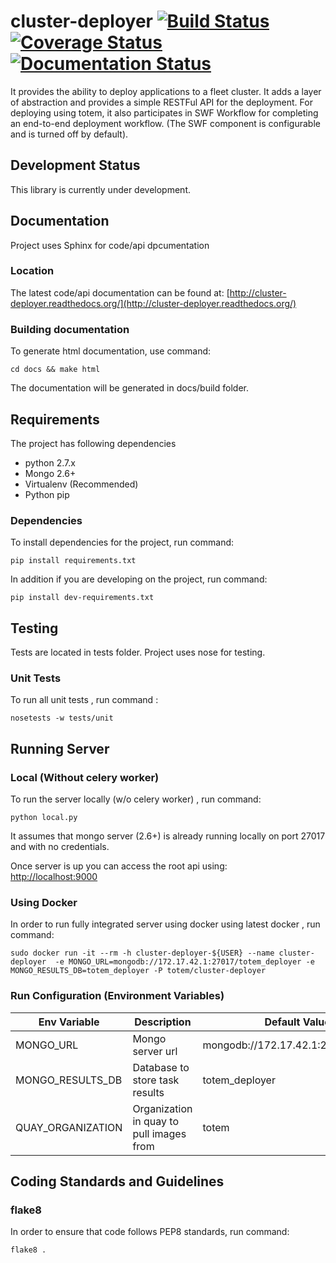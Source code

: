# cluster-deployer [![Build Status](https://travis-ci.org/totem/cluster-deployer.svg)](https://travis-ci.org/totem/cluster-deployer) [![Coverage Status](https://coveralls.io/repos/totem/cluster-deployer/badge.png)](https://coveralls.io/r/totem/cluster-deployer) [![Documentation Status](https://readthedocs.org/projects/cluster-deployer/badge/?version=latest)](https://readthedocs.org/projects/cluster-deployer/?badge=latest)

It provides the ability to deploy applications to a fleet cluster. It adds a layer of abstraction 
and provides a simple RESTFul API for the deployment. For deploying using totem, it also participates
in SWF Workflow for completing an end-to-end deployment workflow. 
(The SWF component is configurable and is turned off by default).

## Development Status
This library is currently under development.

## Documentation
Project uses Sphinx for code/api dpcumentation

### Location
The latest code/api documentation can be found at:
[http://cluster-deployer.readthedocs.org/](http://cluster-deployer.readthedocs.org/)

### Building documentation
To generate html documentation, use command: 

```
cd docs && make html
```

The documentation will be generated in docs/build folder.

## Requirements

The project has following dependencies  
- python 2.7.x  
- Mongo 2.6+  
- Virtualenv (Recommended)
- Python pip

### Dependencies

To install dependencies for the project, run command:  

```
pip install requirements.txt
```

In addition if you are developing on the project, run command: 

```
pip install dev-requirements.txt
```

## Testing

Tests are located in tests folder. Project uses nose for testing.

### Unit Tests

To run all unit tests , run command :

```
nosetests -w tests/unit
```

## Running Server

### Local (Without celery worker)
To run the server locally (w/o celery worker) , run command:

```
python local.py
```

It assumes that mongo server (2.6+) is already running locally on port 27017 
and with no credentials. 

Once server is up you can access the root api using:  
[http://localhost:9000](http://localhost:9000)

### Using Docker

In order to run fully integrated server using docker using latest docker , run
command: 

```
sudo docker run -it --rm -h cluster-deployer-${USER} --name cluster-deployer  -e MONGO_URL=mongodb://172.17.42.1:27017/totem_deployer -e MONGO_RESULTS_DB=totem_deployer -P totem/cluster-deployer
```

### Run Configuration (Environment Variables)  
| Env Variable | Description |  Default Value (Local) | Default Value (Docker)|
| ------------ | ----------- | ---------------------- | --------------------- |
| MONGO_URL | Mongo server url | mongodb://172.17.42.1:27017/totem_deployer | mongodb://localhost:27017/totem_deployer|
| MONGO_RESULTS_DB | Database to store task results | totem_deployer | totem_deployer | 
| QUAY_ORGANIZATION | Organization in quay to pull images from | totem | totem

## Coding Standards and Guidelines

### flake8
In order to ensure that code follows PEP8 standards, run command: 

```
flake8 .
```

